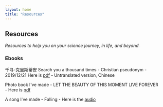 ```yaml
---
layout: home
title: "Resources"
---
```


## Resources

*Resources to help you on your science journey, in life, and beyond.*

### Ebooks

千寻-克里斯蒂安 Search you a thousand times - Christian pseudonym - 2019/12/21
Here is [pdf](/assets/my-compose/千寻-Christian.pdf) - Untranslated version, Chinese

Photo book I've made - LET THE BEAUTY OF THIS MOMENT LIVE
FOREVER - Here is [pdf](/assets/my-compose/aurora-photo-book.pdf)

A song I've made - Falling - Here is the [audio](/assets/my-compose/falling-song.mp3)
